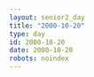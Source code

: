 ```yaml
---
layout: senior2_day
title: "2000-10-20"
type: day
id: 2000-10-20
date: 2000-10-20
robots: noindex
---
```



